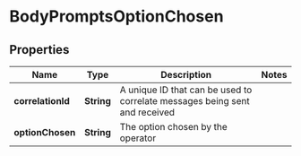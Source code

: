 

# BodyPromptsOptionChosen


## Properties

Name | Type | Description | Notes
------------ | ------------- | ------------- | -------------
**correlationId** | **String** | A unique ID that can be used to correlate messages being sent and received | 
**optionChosen** | **String** | The option chosen by the operator | 



